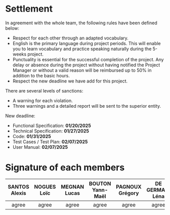 # Settlement

In agreement with the whole team, the following rules have been defined below:

- Respect for each other through an adapted vocabulary.
- English is the primary language during project periods. This will enable you to learn vocabulary and practice speaking naturally during the 5-weeks project.
- Punctuality is essential for the successful completion of the project. Any delay or absence during the project without having notified the Project Manager or without a valid reason will be reimbursed up to 50% in addition to the basic hours.
- Respect the new deadline we have add for this project.

There are several levels of sanctions:

- A warning for each violation.
- Three warnings and a detailed report will be sent to the superior entity.
  
New deadline:

- Functional Specification: **01/20/2025**
- Technical Specification: **01/27/2025**
- Code: **01/31/2025**
- Test Cases / Test Plan: **02/07/2025**
- User Manual: **02/07/2025**

# Signature of each members

|SANTOS Alexis| NOGUES Loïc | MEGNAN Lucas | BOUTON Yann-Maël | PAGNOUX Grégory | DE GERMAIN Léna |
|:-:|:-:|:-:|:-:|:-:|:-:|
|agree|agree|agree|agree|agree|agree|
